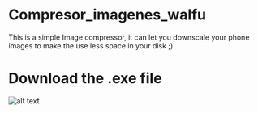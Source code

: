 # Compresor_imagenes_walfu
This is a simple Image compressor, it can let you downscale your phone images to make the use less space in your disk ;)

# Download the .exe file
![alt text](https://github.com/Alextor121/Compresor_imagenes_walfu/blob/main_branch/image.jpg?raw=true)
